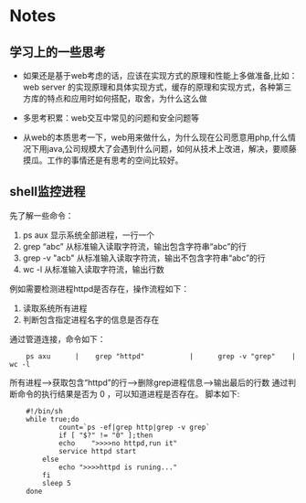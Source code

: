 Notes 
=====
## 学习上的一些思考

* 如果还是基于web考虑的话，应该在实现方式的原理和性能上多做准备,比如：web server 的实现原理和具体实现方式，缓存的原理和实现方式，各种第三方库的特点和应用时如何搭配，取舍，为什么这么做
 
* 多思考积累：web交互中常见的问题和安全问题等

* 从web的本质思考一下，web用来做什么，为什么现在公司愿意用php,什么情况下用java,公司规模大了会遇到什么问题，如何从技术上改进，解决，要顺藤摸瓜。工作的事情还是有思考的空间比较好。

## shell监控进程
先了解一些命令：
 1. ps aux    显示系统全部进程，一行一个
 2. grep “abc” 从标准输入读取字符流，输出包含字符串“abc”的行
 3. grep -v "acb"   从标准输入读取字符流，输出不包含字符串“abc”的行
 4. wc -l        从标准输入读取字符流，输出行数

例如需要检测进程httpd是否存在，操作流程如下：
 1. 读取系统所有进程
 2. 判断包含指定进程名字的信息是否存在

通过管道连接，命令如下：

        ps axu      |    grep "httpd"           |      grep -v "grep"    |      wc -l

所有进程-->获取包含“httpd”的行-->删除grep进程信息-->输出最后的行数
通过判断命令的执行结果是否为 0 ，可以知道进程是否存在。
脚本如下:

        #!/bin/sh
        while true;do
                count=`ps -ef|grep http|grep -v grep`
                if [ "$?" != "0" ];then
       	 		echo    ">>>>no httpd,run it"
        		service httpd start
        	else
        		echo ">>>>httpd is runing..."
        	fi
        	sleep 5
        done
